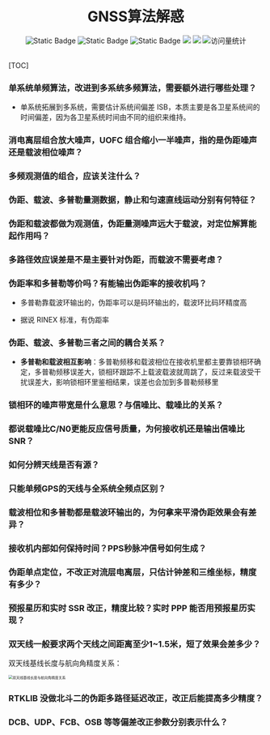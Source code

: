 <div align="center">
    <a name="Top"></a>
	<h1>GNSS算法解惑</h1>
    <img alt="Static Badge" src="https://img.shields.io/badge/QQ-1482275402-red">
    <img alt="Static Badge" src="https://img.shields.io/badge/%E5%BE%AE%E4%BF%A1-lizhengxiao99-green">
    <img alt="Static Badge" src="https://img.shields.io/badge/Email-dauger%40126.com-brown">
    <a href="https://blog.csdn.net/daoge2666/"><img src="https://img.shields.io/badge/CSDN-论坛-c32136" /></a>
    <a href="https://www.zhihu.com/people/dao-ge-92-60/"><img src="https://img.shields.io/badge/Zhihu-知乎-blue" /></a>
    <img src="https://komarev.com/ghpvc/?username=LiZhengXiao99&label=Views&color=0e75b6&style=flat" alt="访问量统计" />
</div>


<br/>

[TOC]

### 单系统单频算法，改进到多系统多频算法，需要额外进行哪些处理？

* 单系统拓展到多系统，需要估计系统间偏差 ISB，本质主要是各卫星系统间的时间偏差，因为各卫星系统时间由不同的组织来维持。





### 消电离层组合放大噪声，UOFC 组合缩小一半噪声，指的是伪距噪声还是载波相位噪声？







### 多频观测值的组合，应该关注什么？





### 伪距、载波、多普勒量测数据，静止和匀速直线运动分别有何特征？





### 伪距和载波都做为观测值，伪距量测噪声远大于载波，对定位解算能起作用吗？





### 多路径效应误差是不是主要针对伪距，而载波不需要考虑？





### 伪距率和多普勒等价吗？有能输出伪距率的接收机吗？

* 多普勒靠载波环输出的，伪距率可以是码环输出的，载波环比码环精度高

* 据说 RINEX 标准，有伪距率



### 伪距、载波、多普勒三者之间的耦合关系？

* **多普勒和载波相互影响**：多普勒频移和载波相位在接收机里都主要靠锁相环确定，多普勒频移误差大，锁相环跟踪不上载波载波就周跳了，反过来载波受干扰误差大，影响锁相环里鉴相结果，误差也会加到多普勒频移里



### 锁相环的噪声带宽是什么意思？与信噪比、载噪比的关系？





### 都说载噪比C/N0更能反应信号质量，为何接收机还是输出信噪比SNR？





### 如何分辨天线是否有源？





### 只能单频GPS的天线与全系统全频点区别？





### 载波相位和多普勒都是载波环输出的，为何拿来平滑伪距效果会有差异？





### 接收机内部如何保持时间？PPS秒脉冲信号如何生成？





### 伪距单点定位，不改正对流层电离层，只估计钟差和三维坐标，精度有多少？





### 预报星历和实时 SSR 改正，精度比较？实时 PPP 能否用预报星历实现？





### 双天线一般要求两个天线之间距离至少1~1.5米，短了效果会差多少？

双天线基线长度与航向角精度关系：

<img src="https://pic-bed-1316053657.cos.ap-nanjing.myqcloud.com/img/%E5%8F%8C%E5%A4%A9%E7%BA%BF%E5%9F%BA%E7%BA%BF%E9%95%BF%E5%BA%A6%E4%B8%8E%E8%88%AA%E5%90%91%E8%A7%92%E7%B2%BE%E5%BA%A6%E5%85%B3%E7%B3%BB.png" alt="双天线基线长度与航向角精度关系" style="zoom:50%;" />

### RTKLIB 没做北斗二的伪距多路径延迟改正，改正后能提高多少精度？





### DCB、UDP、FCB、OSB 等等偏差改正参数分别表示什么？









